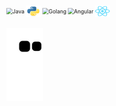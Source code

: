 <!--
<div align="center">
  <a href="https://github.com/lucianoortizsilva">
  <img height="180em" src="https://github-readme-stats.vercel.app/api?username=lucianoortizsilva&show_icons=true&theme=merko&include_all_commits=true&count_private=true"/>
  <img height="180em" src="https://github-readme-stats.vercel.app/api/top-langs/?username=lucianoortizsilva&layout=compact&langs_count=7&theme=merko"/>
</div>
-->

 ##
  
<div style="display: inline_block"><br>
  <img align="center" alt="Java" height="30" width="40" src="https://cdn.jsdelivr.net/gh/devicons/devicon/icons/java/java-original.svg">
  <img align="center" alt="Python" height="30" width="40" src="https://raw.githubusercontent.com/devicons/devicon/master/icons/python/python-original.svg">
  <img align="center" alt="Golang" height="30" width="40" src="https://cdn.jsdelivr.net/gh/devicons/devicon/icons/go/go-original.svg">  
  <img align="center" alt="Angular" height="30" width="40" src="https://cdn.jsdelivr.net/gh/devicons/devicon/icons/angularjs/angularjs-original.svg">
  <img align="center" alt="React" height="30" width="40" src="https://raw.githubusercontent.com/devicons/devicon/master/icons/react/react-original.svg">
</div>


##

![Snake animation](https://github.com/rafaballerini/rafaballerini/blob/output/github-contribution-grid-snake.svg)
